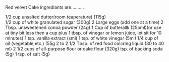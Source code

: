 Red velvet Cake ingrediants are..........

1/2 cup unsalted dutter(room teaperature) (115g)  
1/2 cup of white granulated sugar (300g)
2 Large eggs (add one at a time)
2 Tbsp. unsweetened conoa powder (24g)
1 Cup of butterallk (25oml)(or use at tiny bit less then a cup plus
1 tbsp. of vinegar or lemon juice, let sit for 10 mlnutes)
1 tsp. vanilla extract (sml)
1 tsp. of white vinegar (5ml)
1/4 cup of oil (vegetable,etc.) (55g
2 to 2 1/2 Tbsp. of red food colcring liquid (30 to 40 ml)
2 1/2 cups of all-purpose flour or cake flour (320g)
tsp. of backing soda (5g)
1 tsp. of salt (5g)